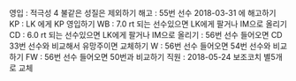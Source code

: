 영입	: 적극성 4 불같은 성질은 제외하기
해고	: 55번 선수 2018-03-31 에 해고하기
KP	: LK 에게 KP 영입하기
WB	: 7.0 rt 되는 선수있으면 LK에게 팔거나 IM으로 올리기
CD	: 6.0 rt 되는 선수있으면 LK에게 팔거나 IM으로 올리기
	: 56번 선수 들어오면 CD 33번 선수와 비교해서 유망주이면 교체하기
W	: 56번 선수 들어오면 54번 선수와 비교하기
FW	: 56번 선수 들어오면 50번과 비교하기
직원	: 2018-05-24 보조코치 별5개로 교체

